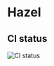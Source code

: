 # Hazel

## CI status

![CI status](https://github.com/Ligh7bringer/Hazel/workflows/Build%20Hazel/badge.svg)